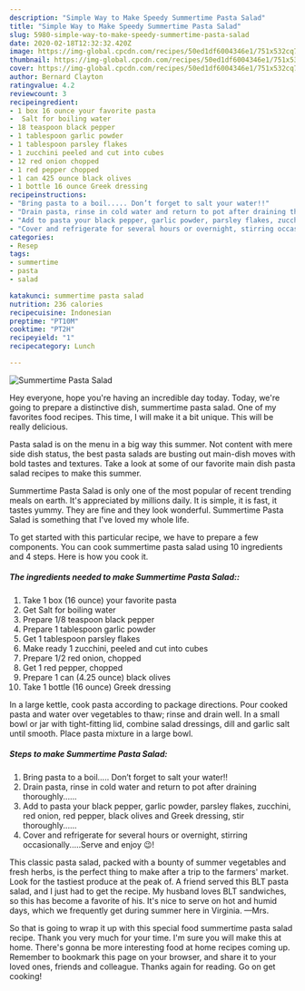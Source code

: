 ```yaml
---
description: "Simple Way to Make Speedy Summertime Pasta Salad"
title: "Simple Way to Make Speedy Summertime Pasta Salad"
slug: 5980-simple-way-to-make-speedy-summertime-pasta-salad
date: 2020-02-18T12:32:32.420Z
image: https://img-global.cpcdn.com/recipes/50ed1df6004346e1/751x532cq70/summertime-pasta-salad-recipe-main-photo.jpg
thumbnail: https://img-global.cpcdn.com/recipes/50ed1df6004346e1/751x532cq70/summertime-pasta-salad-recipe-main-photo.jpg
cover: https://img-global.cpcdn.com/recipes/50ed1df6004346e1/751x532cq70/summertime-pasta-salad-recipe-main-photo.jpg
author: Bernard Clayton
ratingvalue: 4.2
reviewcount: 3
recipeingredient:
- 1 box 16 ounce your favorite pasta
-  Salt for boiling water
- 18 teaspoon black pepper
- 1 tablespoon garlic powder
- 1 tablespoon parsley flakes
- 1 zucchini peeled and cut into cubes
- 12 red onion chopped
- 1 red pepper chopped
- 1 can 425 ounce black olives
- 1 bottle 16 ounce Greek dressing
recipeinstructions:
- "Bring pasta to a boil..... Don’t forget to salt your water!!"
- "Drain pasta, rinse in cold water and return to pot after draining thoroughly......"
- "Add to pasta your black pepper, garlic powder, parsley flakes, zucchini, red onion, red pepper, black olives and Greek dressing, stir thoroughly......"
- "Cover and refrigerate for several hours or overnight, stirring occasionally.....Serve and enjoy 😉!"
categories:
- Resep
tags:
- summertime
- pasta
- salad

katakunci: summertime pasta salad
nutrition: 236 calories
recipecuisine: Indonesian
preptime: "PT10M"
cooktime: "PT2H"
recipeyield: "1"
recipecategory: Lunch

---
```



![Summertime Pasta Salad](https://img-global.cpcdn.com/recipes/50ed1df6004346e1/751x532cq70/summertime-pasta-salad-recipe-main-photo.jpg)

Hey everyone, hope you're having an incredible day today. Today, we're going to prepare a distinctive dish, summertime pasta salad. One of my favorites food recipes. This time, I will make it a bit unique. This will be really delicious.

Pasta salad is on the menu in a big way this summer. Not content with mere side dish status, the best pasta salads are busting out main-dish moves with bold tastes and textures. Take a look at some of our favorite main dish pasta salad recipes to make this summer.

Summertime Pasta Salad is only one of the most popular of recent trending meals on earth. It's appreciated by millions daily. It is simple, it is fast, it tastes yummy. They are fine and they look wonderful. Summertime Pasta Salad is something that I've loved my whole life.


To get started with this particular recipe, we have to prepare a few components. You can cook summertime pasta salad using 10 ingredients and 4 steps. Here is how you cook it.

##### The ingredients needed to make Summertime Pasta Salad::

1. Take 1 box (16 ounce) your favorite pasta
1. Get  Salt for boiling water
1. Prepare 1/8 teaspoon black pepper
1. Prepare 1 tablespoon garlic powder
1. Get 1 tablespoon parsley flakes
1. Make ready 1 zucchini, peeled and cut into cubes
1. Prepare 1/2 red onion, chopped
1. Get 1 red pepper, chopped
1. Prepare 1 can (4.25 ounce) black olives
1. Take 1 bottle (16 ounce) Greek dressing


In a large kettle, cook pasta according to package directions. Pour cooked pasta and water over vegetables to thaw; rinse and drain well. In a small bowl or jar with tight-fitting lid, combine salad dressings, dill and garlic salt until smooth. Place pasta mixture in a large bowl. 

##### Steps to make Summertime Pasta Salad:

1. Bring pasta to a boil..... Don’t forget to salt your water!!
1. Drain pasta, rinse in cold water and return to pot after draining thoroughly......
1. Add to pasta your black pepper, garlic powder, parsley flakes, zucchini, red onion, red pepper, black olives and Greek dressing, stir thoroughly......
1. Cover and refrigerate for several hours or overnight, stirring occasionally.....Serve and enjoy 😉!


This classic pasta salad, packed with a bounty of summer vegetables and fresh herbs, is the perfect thing to make after a trip to the farmers&#39; market. Look for the tastiest produce at the peak of. A friend served this BLT pasta salad, and I just had to get the recipe. My husband loves BLT sandwiches, so this has become a favorite of his. It&#39;s nice to serve on hot and humid days, which we frequently get during summer here in Virginia. —Mrs. 

So that is going to wrap it up with this special food summertime pasta salad recipe. Thank you very much for your time. I'm sure you will make this at home. There's gonna be more interesting food at home recipes coming up. Remember to bookmark this page on your browser, and share it to your loved ones, friends and colleague. Thanks again for reading. Go on get cooking!

